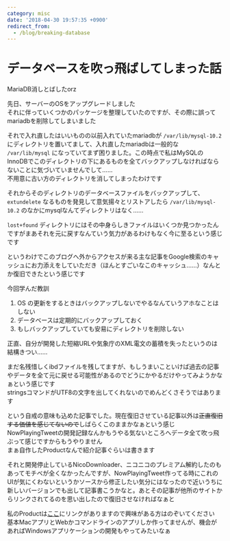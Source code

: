 ```yaml
---
category: misc
date: '2018-04-30 19:57:35 +0900'
redirect_from:
  - /blog/breaking-database
---
```


# データベースを吹っ飛ばしてしまった話

MariaDB消しとばしたorz

<!--more-->

先日、サーバーのOSをアップグレードしました  
それに伴っていくつかのパッケージを整理していたのですが、その際に誤ってmariadbを削除してしまいました

それで入れ直したはいいものの以前入れていたmariadbが `/var/lib/mysql-10.2` にディレクトリを置いてまして、入れ直したmariadbは一般的な `/var/lib/mysql` になっていてまず困りました。この時点で私はMySQLのInnoDBでこのディレクトリの下にあるものを全てバックアップしなければならないことに気づいていませんでして……  
不用意に古い方のディレクトリを消してしまったわけです

それからそのディレクトリのデータベースファイルをバックアップして、`extundelete` なるものを発見して意気揚々とリストアしたら `/var/lib/mysql-10.2` のなかにmysqlなんてディレクトリはなく……

`lost+found` ディレクトリにはその中身らしきファイルはいくつか見つかったんですがまあそれを元に戻すなんていう気力があるわけもなく今に至るという感じです

というわけでこのブログへ外からアクセスが来る主な記事をGoogle検索のキャッシュにお力添えをしていただき（ほんとすごいなこのキャッシュ……）なんとか復旧できたという感じです

今回学んだ教訓

1. OS の更新をするときはバックアップしないでやるなんていうアホなことはしない
2. データベースは定期的にバックアップしておく
3. もしバックアップしていても安易にディレクトリを削除しない

正直、自分が開発した短縮URLや気象庁のXML電文の蓄積を失ったというのは結構きつい……

まだ名残惜しくibdファイルを残してますが、もしうまいこといけば過去の記事やデータを全て元に戻せる可能性があるのでどうにかやるだけやってみようかなぁという感じです  
stringsコマンドがUTF8の文字を出してくれないのでめんどくさそうではあります

という自戒の意味も込めた記事でした。現在復旧させている記事以外は~~正直復旧する価値を感じてないので~~しばらくこのままかなぁという感じ  
NowPlayingTweetの開発記録なんかもうやる気ないところへデータ全て吹っ飛ぶって感じですからもうやりません  
まぁ自作したProductなんで紹介記事ぐらいは書きます

それと開発停止しているNicoDownloader、ニコニコのプレミアム解約したのもあってモチベが全くなかったんですが、NowPlayingTweet作ってる時にこれのUIが気にくわないというかソースから修正したい気分にはなったので近いうちに新しいバージョンでも出して記事書こうかなと。あとその記事が他所のサイトからリンクされてるのを思い出したので復旧させなければなぁと

私のProductは[ここ](https://www.kr-kp.com/)にリンクがありますので興味がある方はのぞいてください  
基本MacアプリとWebかコマンドラインのアプリしか作ってませんが、機会があればWindowsアプリケーションの開発もやってみたいなぁ

